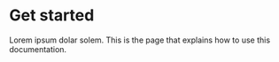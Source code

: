 # Get started

Lorem ipsum dolar solem. This is the page that explains how to use this documentation.